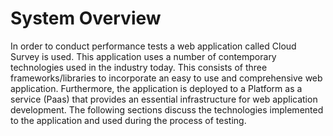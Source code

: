 # System Overview

In order to conduct performance tests a web application called Cloud Survey is used. This application uses a number of contemporary technologies used in the industry today. This consists of three frameworks/libraries to incorporate an easy to use and comprehensive web application. Furthermore, the application is deployed to a Platform as a service (Paas) that provides an essential infrastructure for web application development. The following sections discuss the technologies implemented to the application and used during the process of testing.
